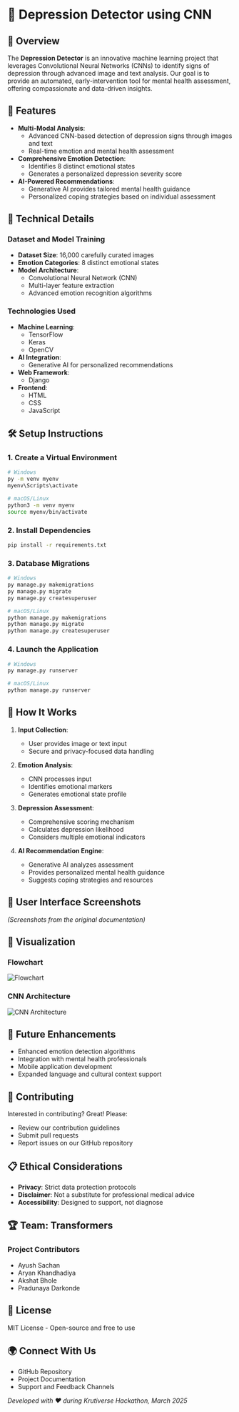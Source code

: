 # 🧠 Depression Detector using CNN

## 🌟 Overview
The **Depression Detector** is an innovative machine learning project that leverages Convolutional Neural Networks (CNNs) to identify signs of depression through advanced image and text analysis. Our goal is to provide an automated, early-intervention tool for mental health assessment, offering compassionate and data-driven insights.

## 🚀 Features
- **Multi-Modal Analysis**: 
  - Advanced CNN-based detection of depression signs through images and text
  - Real-time emotion and mental health assessment
- **Comprehensive Emotion Detection**: 
  - Identifies 8 distinct emotional states
  - Generates a personalized depression severity score
- **AI-Powered Recommendations**: 
  - Generative AI provides tailored mental health guidance
  - Personalized coping strategies based on individual assessment

## 🔬 Technical Details
### Dataset and Model Training
- **Dataset Size**: 16,000 carefully curated images
- **Emotion Categories**: 8 distinct emotional states
- **Model Architecture**: 
  - Convolutional Neural Network (CNN)
  - Multi-layer feature extraction
  - Advanced emotion recognition algorithms

### Technologies Used
- **Machine Learning**: 
  - TensorFlow
  - Keras
  - OpenCV
- **AI Integration**: 
  - Generative AI for personalized recommendations
- **Web Framework**: 
  - Django
- **Frontend**: 
  - HTML
  - CSS
  - JavaScript

## 🛠️ Setup Instructions

### 1. Create a Virtual Environment
```bash
# Windows
py -m venv myenv
myenv\Scripts\activate

# macOS/Linux
python3 -m venv myenv
source myenv/bin/activate
```

### 2. Install Dependencies
```bash
pip install -r requirements.txt
```

### 3. Database Migrations
```bash
# Windows
py manage.py makemigrations
py manage.py migrate
py manage.py createsuperuser

# macOS/Linux
python manage.py makemigrations
python manage.py migrate
python manage.py createsuperuser
```

### 4. Launch the Application
```bash
# Windows
py manage.py runserver

# macOS/Linux
python manage.py runserver
```

## 🤖 How It Works
1. **Input Collection**: 
   - User provides image or text input
   - Secure and privacy-focused data handling

2. **Emotion Analysis**: 
   - CNN processes input
   - Identifies emotional markers
   - Generates emotional state profile

3. **Depression Assessment**: 
   - Comprehensive scoring mechanism
   - Calculates depression likelihood
   - Considers multiple emotional indicators

4. **AI Recommendation Engine**: 
   - Generative AI analyzes assessment
   - Provides personalized mental health guidance
   - Suggests coping strategies and resources

## 🎨 User Interface Screenshots
*(Screenshots from the original documentation)*

## 🌈 Visualization
### Flowchart
![Flowchart](https://github.com/user-attachments/assets/eff7e728-e607-4a04-988c-ee25ed835d7b)

### CNN Architecture
![CNN Architecture](https://github.com/user-attachments/assets/82b5dabb-2ba1-4388-b81f-8c913c31b5c2)

## 🚧 Future Enhancements
- Enhanced emotion detection algorithms
- Integration with mental health professionals
- Mobile application development
- Expanded language and cultural context support

## 🤝 Contributing
Interested in contributing? Great! Please:
- Review our contribution guidelines
- Submit pull requests
- Report issues on our GitHub repository

## 📋 Ethical Considerations
- **Privacy**: Strict data protection protocols
- **Disclaimer**: Not a substitute for professional medical advice
- **Accessibility**: Designed to support, not diagnose

## 🏆 Team: Transformers 
### Project Contributors
- Ayush Sachan
- Aryan Khandhadiya
- Akshat Bhole
- Pradunaya Darkonde

## 📄 License
MIT License - Open-source and free to use

## 🌍 Connect With Us
- GitHub Repository
- Project Documentation
- Support and Feedback Channels

*Developed with ❤️ during Krutiverse Hackathon, March 2025*